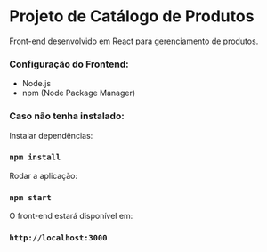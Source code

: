 # Projeto de Catálogo de Produtos

Front-end desenvolvido em React para gerenciamento de produtos.

### Configuração do Frontend:

- Node.js
- npm (Node Package Manager)

### Caso não tenha instalado:
Instalar dependências:
### `npm install`
Rodar a aplicação:
### `npm start`

O front-end estará disponível em:
### `http://localhost:3000`
